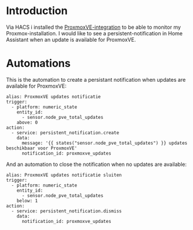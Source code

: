 # Introduction
Via HACS i installed the [ProxmoxVE-integration](https://github.com/dougiteixeira/proxmoxve) to be able to monitor my Proxmox-installation. I would like to see a persistent-notification in Home Assistant when an update is available for ProxmoxVE.


# Automations  

This is the automation to create a persistant notification when updates are available for ProxmoxVE:
```
alias: ProxmoxVE updates notificatie
trigger:
  - platform: numeric_state
    entity_id:
      - sensor.node_pve_total_updates
    above: 0
action:
  - service: persistent_notification.create
    data:
      message: '{{ states("sensor.node_pve_total_updates") }} updates beschikbaar voor ProxmoxVE'
      notification_id: proxmoxve_updates
```

And an automation to close the notification when no updates are available:
```
alias: ProxmoxVE updates notificatie sluiten
trigger:
  - platform: numeric_state
    entity_id:
      - sensor.node_pve_total_updates
    below: 1
action:
  - service: persistent_notification.dismiss
    data:
      notification_id: proxmoxve_updates
```
